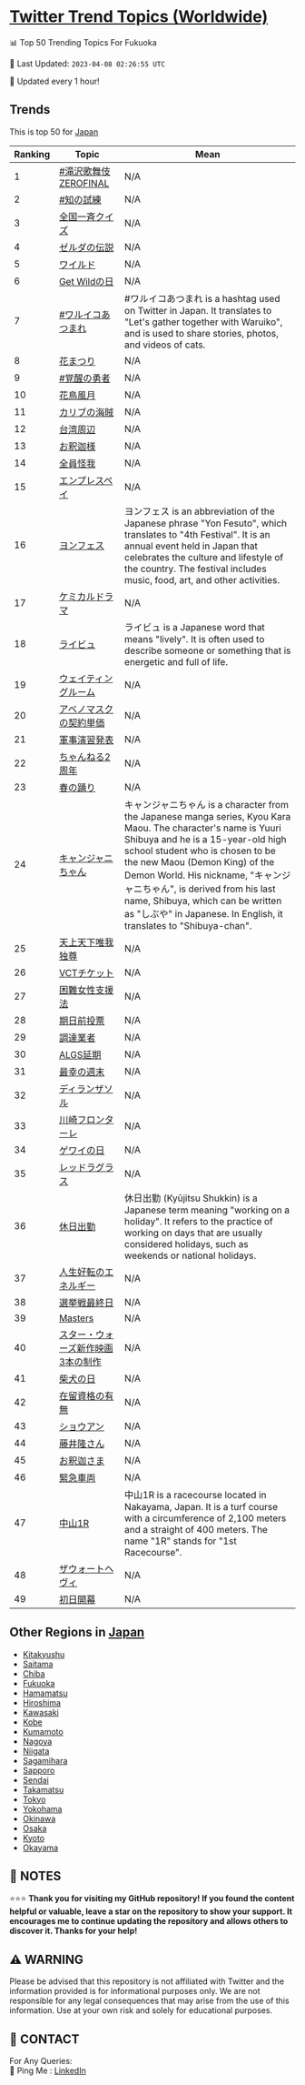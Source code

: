 [Twitter Trend Topics (Worldwide)](https://github.com/ErcinDedeoglu/Twitter-Trend-Topics)
==========


📊 Top 50 Trending Topics For Fukuoka

📆 Last Updated: `2023-04-08 02:26:55 UTC`

🔧 Updated every 1 hour!


## Trends

This is top 50 for [Japan](</Japan>)

| Ranking | Topic | Mean |
| ------- | ------------ | ------------ |
| 1 | [#滝沢歌舞伎ZEROFINAL](http://twitter.com/search?q=%23%e6%bb%9d%e6%b2%a2%e6%ad%8c%e8%88%9e%e4%bc%8eZEROFINAL) | N/A |
| 2 | [#知の試練](http://twitter.com/search?q=%23%e7%9f%a5%e3%81%ae%e8%a9%a6%e7%b7%b4) | N/A |
| 3 | [全国一斉クイズ](http://twitter.com/search?q=%e5%85%a8%e5%9b%bd%e4%b8%80%e6%96%89%e3%82%af%e3%82%a4%e3%82%ba) | N/A |
| 4 | [ゼルダの伝説](http://twitter.com/search?q=%e3%82%bc%e3%83%ab%e3%83%80%e3%81%ae%e4%bc%9d%e8%aa%ac) | N/A |
| 5 | [ワイルド](http://twitter.com/search?q=%e3%83%af%e3%82%a4%e3%83%ab%e3%83%89) | N/A |
| 6 | [Get Wildの日](http://twitter.com/search?q=Get+Wild%e3%81%ae%e6%97%a5) | N/A |
| 7 | [#ワルイコあつまれ](http://twitter.com/search?q=%23%e3%83%af%e3%83%ab%e3%82%a4%e3%82%b3%e3%81%82%e3%81%a4%e3%81%be%e3%82%8c) | #ワルイコあつまれ is a hashtag used on Twitter in Japan. It translates to "Let's gather together with Waruiko", and is used to share stories, photos, and videos of cats. |
| 8 | [花まつり](http://twitter.com/search?q=%e8%8a%b1%e3%81%be%e3%81%a4%e3%82%8a) | N/A |
| 9 | [#覚醒の勇者](http://twitter.com/search?q=%23%e8%a6%9a%e9%86%92%e3%81%ae%e5%8b%87%e8%80%85) | N/A |
| 10 | [花鳥風月](http://twitter.com/search?q=%e8%8a%b1%e9%b3%a5%e9%a2%a8%e6%9c%88) | N/A |
| 11 | [カリブの海賊](http://twitter.com/search?q=%e3%82%ab%e3%83%aa%e3%83%96%e3%81%ae%e6%b5%b7%e8%b3%8a) | N/A |
| 12 | [台湾周辺](http://twitter.com/search?q=%e5%8f%b0%e6%b9%be%e5%91%a8%e8%be%ba) | N/A |
| 13 | [お釈迦様](http://twitter.com/search?q=%e3%81%8a%e9%87%88%e8%bf%a6%e6%a7%98) | N/A |
| 14 | [全員怪我](http://twitter.com/search?q=%e5%85%a8%e5%93%a1%e6%80%aa%e6%88%91) | N/A |
| 15 | [エンプレスペイ](http://twitter.com/search?q=%e3%82%a8%e3%83%b3%e3%83%97%e3%83%ac%e3%82%b9%e3%83%9a%e3%82%a4) | N/A |
| 16 | [ヨンフェス](http://twitter.com/search?q=%e3%83%a8%e3%83%b3%e3%83%95%e3%82%a7%e3%82%b9) | ヨンフェス is an abbreviation of the Japanese phrase "Yon Fesuto", which translates to "4th Festival". It is an annual event held in Japan that celebrates the culture and lifestyle of the country. The festival includes music, food, art, and other activities. |
| 17 | [ケミカルドラマ](http://twitter.com/search?q=%e3%82%b1%e3%83%9f%e3%82%ab%e3%83%ab%e3%83%89%e3%83%a9%e3%83%9e) | N/A |
| 18 | [ライビュ](http://twitter.com/search?q=%e3%83%a9%e3%82%a4%e3%83%93%e3%83%a5) | ライビュ is a Japanese word that means "lively". It is often used to describe someone or something that is energetic and full of life. |
| 19 | [ウェイティングルーム](http://twitter.com/search?q=%e3%82%a6%e3%82%a7%e3%82%a4%e3%83%86%e3%82%a3%e3%83%b3%e3%82%b0%e3%83%ab%e3%83%bc%e3%83%a0) | N/A |
| 20 | [アベノマスクの契約単価](http://twitter.com/search?q=%e3%82%a2%e3%83%99%e3%83%8e%e3%83%9e%e3%82%b9%e3%82%af%e3%81%ae%e5%a5%91%e7%b4%84%e5%8d%98%e4%be%a1) | N/A |
| 21 | [軍事演習発表](http://twitter.com/search?q=%e8%bb%8d%e4%ba%8b%e6%bc%94%e7%bf%92%e7%99%ba%e8%a1%a8) | N/A |
| 22 | [ちゃんねる2周年](http://twitter.com/search?q=%e3%81%a1%e3%82%83%e3%82%93%e3%81%ad%e3%82%8b2%e5%91%a8%e5%b9%b4) | N/A |
| 23 | [春の踊り](http://twitter.com/search?q=%e6%98%a5%e3%81%ae%e8%b8%8a%e3%82%8a) | N/A |
| 24 | [キャンジャニちゃん](http://twitter.com/search?q=%e3%82%ad%e3%83%a3%e3%83%b3%e3%82%b8%e3%83%a3%e3%83%8b%e3%81%a1%e3%82%83%e3%82%93) | キャンジャニちゃん is a character from the Japanese manga series, Kyou Kara Maou. The character's name is Yuuri Shibuya and he is a 15-year-old high school student who is chosen to be the new Maou (Demon King) of the Demon World. His nickname, "キャンジャニちゃん", is derived from his last name, Shibuya, which can be written as "しぶや" in Japanese. In English, it translates to "Shibuya-chan". |
| 25 | [天上天下唯我独尊](http://twitter.com/search?q=%e5%a4%a9%e4%b8%8a%e5%a4%a9%e4%b8%8b%e5%94%af%e6%88%91%e7%8b%ac%e5%b0%8a) | N/A |
| 26 | [VCTチケット](http://twitter.com/search?q=VCT%e3%83%81%e3%82%b1%e3%83%83%e3%83%88) | N/A |
| 27 | [困難女性支援法](http://twitter.com/search?q=%e5%9b%b0%e9%9b%a3%e5%a5%b3%e6%80%a7%e6%94%af%e6%8f%b4%e6%b3%95) | N/A |
| 28 | [期日前投票](http://twitter.com/search?q=%e6%9c%9f%e6%97%a5%e5%89%8d%e6%8a%95%e7%a5%a8) | N/A |
| 29 | [調達業者](http://twitter.com/search?q=%e8%aa%bf%e9%81%94%e6%a5%ad%e8%80%85) | N/A |
| 30 | [ALGS延期](http://twitter.com/search?q=ALGS%e5%bb%b6%e6%9c%9f) | N/A |
| 31 | [最幸の週末](http://twitter.com/search?q=%e6%9c%80%e5%b9%b8%e3%81%ae%e9%80%b1%e6%9c%ab) | N/A |
| 32 | [ディランザソル](http://twitter.com/search?q=%e3%83%87%e3%82%a3%e3%83%a9%e3%83%b3%e3%82%b6%e3%82%bd%e3%83%ab) | N/A |
| 33 | [川崎フロンターレ](http://twitter.com/search?q=%e5%b7%9d%e5%b4%8e%e3%83%95%e3%83%ad%e3%83%b3%e3%82%bf%e3%83%bc%e3%83%ac) | N/A |
| 34 | [ゲワイの日](http://twitter.com/search?q=%e3%82%b2%e3%83%af%e3%82%a4%e3%81%ae%e6%97%a5) | N/A |
| 35 | [レッドラグラス](http://twitter.com/search?q=%e3%83%ac%e3%83%83%e3%83%89%e3%83%a9%e3%82%b0%e3%83%a9%e3%82%b9) | N/A |
| 36 | [休日出勤](http://twitter.com/search?q=%e4%bc%91%e6%97%a5%e5%87%ba%e5%8b%a4) | 休日出勤 (Kyūjitsu Shukkin) is a Japanese term meaning "working on a holiday". It refers to the practice of working on days that are usually considered holidays, such as weekends or national holidays. |
| 37 | [人生好転のエネルギー](http://twitter.com/search?q=%e4%ba%ba%e7%94%9f%e5%a5%bd%e8%bb%a2%e3%81%ae%e3%82%a8%e3%83%8d%e3%83%ab%e3%82%ae%e3%83%bc) | N/A |
| 38 | [選挙戦最終日](http://twitter.com/search?q=%e9%81%b8%e6%8c%99%e6%88%a6%e6%9c%80%e7%b5%82%e6%97%a5) | N/A |
| 39 | [Masters](http://twitter.com/search?q=Masters) | N/A |
| 40 | [スター・ウォーズ新作映画3本の制作](http://twitter.com/search?q=%e3%82%b9%e3%82%bf%e3%83%bc%e3%83%bb%e3%82%a6%e3%82%a9%e3%83%bc%e3%82%ba%e6%96%b0%e4%bd%9c%e6%98%a0%e7%94%bb3%e6%9c%ac%e3%81%ae%e5%88%b6%e4%bd%9c) | N/A |
| 41 | [柴犬の日](http://twitter.com/search?q=%e6%9f%b4%e7%8a%ac%e3%81%ae%e6%97%a5) | N/A |
| 42 | [在留資格の有無](http://twitter.com/search?q=%e5%9c%a8%e7%95%99%e8%b3%87%e6%a0%bc%e3%81%ae%e6%9c%89%e7%84%a1) | N/A |
| 43 | [ショウアン](http://twitter.com/search?q=%e3%82%b7%e3%83%a7%e3%82%a6%e3%82%a2%e3%83%b3) | N/A |
| 44 | [藤井隆さん](http://twitter.com/search?q=%e8%97%a4%e4%ba%95%e9%9a%86%e3%81%95%e3%82%93) | N/A |
| 45 | [お釈迦さま](http://twitter.com/search?q=%e3%81%8a%e9%87%88%e8%bf%a6%e3%81%95%e3%81%be) | N/A |
| 46 | [緊急車両](http://twitter.com/search?q=%e7%b7%8a%e6%80%a5%e8%bb%8a%e4%b8%a1) | N/A |
| 47 | [中山1R](http://twitter.com/search?q=%e4%b8%ad%e5%b1%b11R) | 中山1R is a racecourse located in Nakayama, Japan. It is a turf course with a circumference of 2,100 meters and a straight of 400 meters. The name "1R" stands for "1st Racecourse". |
| 48 | [ザウォートヘヴィ](http://twitter.com/search?q=%e3%82%b6%e3%82%a6%e3%82%a9%e3%83%bc%e3%83%88%e3%83%98%e3%83%b4%e3%82%a3) | N/A |
| 49 | [初日開幕](http://twitter.com/search?q=%e5%88%9d%e6%97%a5%e9%96%8b%e5%b9%95) | N/A |



## Other Regions in [Japan](</Japan>)

* [Kitakyushu](</Japan/Kitakyushu.md>)
* [Saitama](</Japan/Saitama.md>)
* [Chiba](</Japan/Chiba.md>)
* [Fukuoka](</Japan/Fukuoka.md>)
* [Hamamatsu](</Japan/Hamamatsu.md>)
* [Hiroshima](</Japan/Hiroshima.md>)
* [Kawasaki](</Japan/Kawasaki.md>)
* [Kobe](</Japan/Kobe.md>)
* [Kumamoto](</Japan/Kumamoto.md>)
* [Nagoya](</Japan/Nagoya.md>)
* [Niigata](</Japan/Niigata.md>)
* [Sagamihara](</Japan/Sagamihara.md>)
* [Sapporo](</Japan/Sapporo.md>)
* [Sendai](</Japan/Sendai.md>)
* [Takamatsu](</Japan/Takamatsu.md>)
* [Tokyo](</Japan/Tokyo.md>)
* [Yokohama](</Japan/Yokohama.md>)
* [Okinawa](</Japan/Okinawa.md>)
* [Osaka](</Japan/Osaka.md>)
* [Kyoto](</Japan/Kyoto.md>)
* [Okayama](</Japan/Okayama.md>)



## 📝 NOTES

⭐⭐⭐ **Thank you for visiting my GitHub repository! If you found the content helpful or valuable, leave a star on the repository to show your support. It encourages me to continue updating the repository and allows others to discover it. Thanks for your help!**


## ⚠️ WARNING

Please be advised that this repository is not affiliated with Twitter and the information provided is for informational purposes only. We are not responsible for any legal consequences that may arise from the use of this information. Use at your own risk and solely for educational purposes.


## 📨 CONTACT

 For Any Queries:  
            🏓 Ping Me : [LinkedIn](https://www.linkedin.com/in/ercindedeoglu/)
